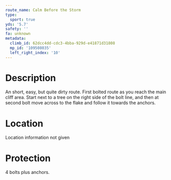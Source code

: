 ```yaml
---
route_name: Calm Before the Storm
type:
  sport: true
yds: '5.7'
safety: ''
fa: unknown
metadata:
  climb_id: 62dcc4dd-cdc3-4bba-929d-e41871d31808
  mp_id: '109508035'
  left_right_index: '10'
---
```

# Description
An short, easy, but quite dirty route. First bolted route as you reach the main cliff area. Start next to a tree on the right side of the bolt line, and then at second bolt move across to the flake and follow it towards the anchors.

# Location
Location information not given

# Protection
4 bolts plus anchors.
